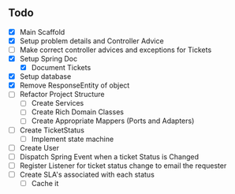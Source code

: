 ## Todo 
 - [X]  Main Scaffold
 - [X]  Setup problem details and Controller Advice
   - [ ] Make correct controller advices and exceptions for Tickets
 - [X] Setup Spring Doc
   -  [X] Document Tickets
 - [X]  Setup database
 - [X] Remove ResponseEntity of object
 - [ ] Refactor Project Structure
   - [ ] Create Services
   - [ ] Create Rich Domain Classes
   - [ ] Create Appropriate Mappers (Ports and Adapters)
- [ ] Create TicketStatus
  - [ ] Implement state machine 
- [ ] Create User
- [ ] Dispatch Spring Event when a ticket Status is Changed
- [ ] Register Listener for ticket status change to email the requester
- [ ] Create SLA's associated with each status
  - [ ] Cache it
